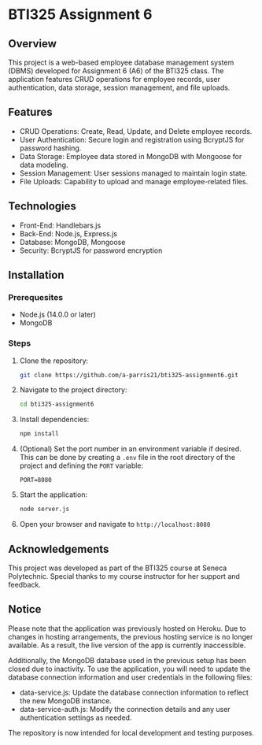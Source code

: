 # BTI325 Assignment 6

## Overview
This project is a web-based employee database management system (DBMS) developed for Assignment 6 (A6) of the BTI325 class. The application features CRUD operations for employee records, user authentication, data storage, session management, and file uploads.

## Features
- CRUD Operations: Create, Read, Update, and Delete employee records.
- User Authentication: Secure login and registration using BcryptJS for password hashing.
- Data Storage: Employee data stored in MongoDB with Mongoose for data modeling.
- Session Management: User sessions managed to maintain login state.  
- File Uploads: Capability to upload and manage employee-related files.

## Technologies
- Front-End: Handlebars.js
- Back-End: Node.js, Express.js
- Database: MongoDB, Mongoose
- Security: BcryptJS for password encryption

## Installation
### Prerequesites
- Node.js (14.0.0 or later)
- MongoDB

### Steps
1. Clone the repository:
    ```sh
    git clone https://github.com/a-parris21/bti325-assignment6.git
    ```
2. Navigate to the project directory:
    ```sh
    cd bti325-assignment6
    ```
3. Install dependencies:
    ```sh
    npm install
    ```
4. (Optional) Set the port number in an environment variable if desired. This can be done by creating a `.env` file in the root directory of the project and defining the `PORT` variable:
    ```
    PORT=8080
    ```

5. Start the application:
    ```sh
    node server.js
    ```
6. Open your browser and navigate to `http://localhost:8080`

## Acknowledgements
This project was developed as part of the BTI325 course at Seneca Polytechnic. Special thanks to my course instructor for her support and feedback.

## Notice
Please note that the application was previously hosted on Heroku. Due to changes in hosting arrangements, the previous hosting service is no longer available. As a result, the live version of the app is currently inaccessible.

Additionally, the MongoDB database used in the previous setup has been closed due to inactivity. To use the application, you will need to update the database connection information and user credentials in the following files:

- data-service.js: Update the database connection information to reflect the new MongoDB instance.
- data-service-auth.js: Modify the connection details and any user authentication settings as needed.

The repository is now intended for local development and testing purposes.

